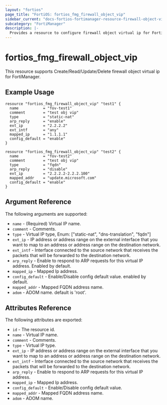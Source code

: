 ```yaml
---
layout: "fortios"
page_title: "FortiOS: fortios_fmg_firewall_object_vip"
sidebar_current: "docs-fortios-fortimanager-resource-firewall-object-vip"
subcategory: "FortiManager"
description: |-
  Provides a resource to configure firewall object virtual ip for FortiManager.
---
```


# fortios_fmg_firewall_object_vip
This resource supports Create/Read/Update/Delete firewall object virtual ip for FortiManager.

## Example Usage
```hcl
resource "fortios_fmg_firewall_object_vip" "test1" {
  name           = "fov-test1"
  comment        = "test obj vip"
  type           = "static-nat"
  arp_reply      = "enable"
  ext_ip         = "2.2.2.2"
  ext_intf       = "any"
  mapped_ip      = "1.1.1.1"
  config_default = "enable"
}

resource "fortios_fmg_firewall_object_vip" "test2" {
  name           = "fov-test2"
  comment        = "test obj vip"
  type           = "fqdn"
  arp_reply      = "disable"
  ext_ip         = "2.2.2.2-2.2.2.100"
  mapped_addr    = "update.microsoft.com"
  config_default = "enable"
}
```

## Argument Reference
The following arguments are supported:

* `name` - (Required) Virtual IP name.
* `comment` - Comments.
* `type` -  Virtual IP type, Enum: ["static-nat", "dns-translation", "fqdn"]
* `ext_ip` - IP address or address range on the external interface that you want to map to an address or address range on the destination network.
* `ext_intf` - Interface connected to the source network that receives the packets that will be forwarded to the destination network.
* `arp_reply` - Enable to respond to ARP requests for this virtual IP address. Enabled by default.
* `mapped_ip` - Mapped Ip address.
* `config_default` - Enable/Disable config default value. enabled by default.
* `mapped_addr` - Mapped FQDN address name.
* `adom` - ADOM name. default is 'root'.

## Attributes Reference
The following attributes are exported:

* `id` - The resource id.
* `name` - Virtual IP name.
* `comment` - Comments.
* `type` -  Virtual IP type.
* `ext_ip` - IP address or address range on the external interface that you want to map to an address or address range on the destination network.
* `ext_intf` - Interface connected to the source network that receives the packets that will be forwarded to the destination network.
* `arp_reply` - Enable to respond to ARP requests for this virtual IP address.
* `mapped_ip` - Mapped Ip address.
* `config_default` - Enable/Disable config default value.
* `mapped_addr` - Mapped FQDN address name.
* `adom` - ADOM name.
